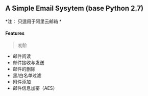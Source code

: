 ## A Simple Email Sysytem (base Python 2.7)
*注： 只适用于阿里云邮箱 *
#### Features
> 初阶
  * 邮件阅读
  * 邮件接收与发送
  * 邮件的删除
  * 黑/白名单过滤
  * 附件添加
  * 邮件信息加密（AES）
> 
  
